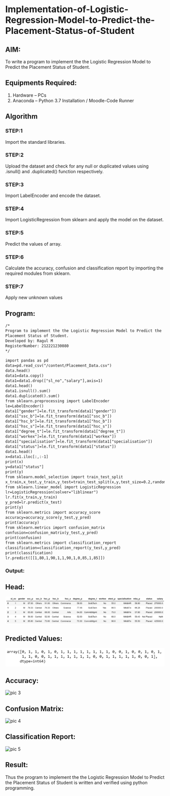 # Implementation-of-Logistic-Regression-Model-to-Predict-the-Placement-Status-of-Student

## AIM:
To write a program to implement the the Logistic Regression Model to Predict the Placement Status of Student.

## Equipments Required:
1. Hardware – PCs
2. Anaconda – Python 3.7 Installation / Moodle-Code Runner

## Algorithm
### STEP:1
 Import the standard libraries.
 ### STEP:2
 Upload the dataset and check for any null or duplicated values using .isnull() and .duplicated() function respectively.
 ### STEP:3
 Import LabelEncoder and encode the dataset.
 ### STEP:4
 Import LogisticRegression from sklearn and apply the model on the dataset.
 ### STEP:5
 Predict the values of array.
 ### STEP:6
Calculate the accuracy, confusion and classification report by importing the required modules from sklearn.
### STEP:7
Apply new unknown values
## Program:
```
/*
Program to implement the the Logistic Regression Model to Predict the Placement Status of Student.
Developed by: Ragul M
RegisterNumber: 212221230080 
*/
```
~~~
import pandas as pd
data=pd.read_csv("/content/Placement_Data.csv")
data.head()
data1=data.copy()
data1=data1.drop(["sl_no","salary"],axis=1)
data1.head()
data1.isnull().sum()
data1.duplicated().sum()
from sklearn.preprocessing import LabelEncoder
le=LabelEncoder()
data1["gender"]=le.fit_transform(data1["gender"])
data1["ssc_b"]=le.fit_transform(data1["ssc_b"])
data1["hsc_b"]=le.fit_transform(data1["hsc_b"])
data1["hsc_s"]=le.fit_transform(data1["hsc_s"])
data1["degree_t"]=le.fit_transform(data1["degree_t"])
data1["workex"]=le.fit_transform(data1["workex"])
data1["specialisation"]=le.fit_transform(data1["specialisation"])
data1["status"]=le.fit_transform(data1["status"])
data1.head()
x=data1.iloc[:,:-1]
print(x)
y=data1["status"]
print(y)
from sklearn.model_selection import train_test_split
x_train,x_test,y_train,y_test=train_test_split(x,y,test_size=0.2,random_state=0)
from sklearn.linear_model import LogisticRegression
lr=LogisticRegression(solver="liblinear")
lr.fit(x_train,y_train)
y_pred=lr.predict(x_test)
print(y)
from sklearn.metrics import accuracy_score
accuracy=accuracy_score(y_test,y_pred)
print(accuracy)
from sklearn.metrics import confusion_matrix
confusion=confusion_matrix(y_test,y_pred)
print(confusion)
from sklearn.metrics import classification_report
classification=classification_report(y_test,y_pred)
print(classification)
lr.predict([[1,80,1,90,1,1,90,1,0,85,1,85]])
~~~
### Output:
## Head:
![pic 1](https://github.com/ragulmani936/Implementation-of-Logistic-Regression-Model-to-Predict-the-Placement-Status-of-Student/blob/main/pic%201.png)
## Predicted Values:
![pic 2](https://github.com/ragulmani936/Implementation-of-Logistic-Regression-Model-to-Predict-the-Placement-Status-of-Student/blob/main/pic%202.png)
## Accuracy:
![pic 3]()
## Confusion Matrix:
![pic 4]()
## Classification Report:
![pic 5]()
##  Result:
Thus the program to implement the the Logistic Regression Model to Predict the Placement Status of Student is written and verified using python programming.
